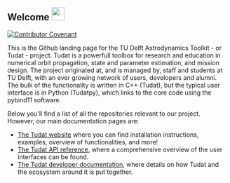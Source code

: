 ## Welcome <img src="https://raw.githubusercontent.com/MartinHeinz/MartinHeinz/master/wave.gif" width="30px">
[![Contributor Covenant](https://img.shields.io/badge/Contributor%20Covenant-2.1-4baaaa.svg?style=for-the-badge)](CODE_OF_CONDUCT.md)

This is the Github landing page for the TU Delft Astrodynamics Toolkit - or Tudat - project. Tudat is a powerfull toolbox for research and education in numerical orbit propagation, state and parameter estimation, and mission design. The project originated at, and is managed by, staff and students at TU Delft, with an ever growing network of users, developers and alumni. The bulk of the functionality is written in C++ (Tudat), but the typical user interface is in Python (Tudatpy), which links to the core code using the pybind11 software.

Below you'll find a list of all the repositories relevant to our project. However, our main documentation pages are:
- [The Tudat website](https://docs.tudat.space/en/latest/) where you can find installation instructions, examples, overview of functionalities, and more!
- [The Tudat API reference](https://py.api.tudat.space/en/latest/), where a comprehensive overview of the user interfaces can be found.
- [The Tudat developer documentation](https://tudat-developer.readthedocs.io/en/latest/), where details on how Tudat and the ecosystem around it is put together.
